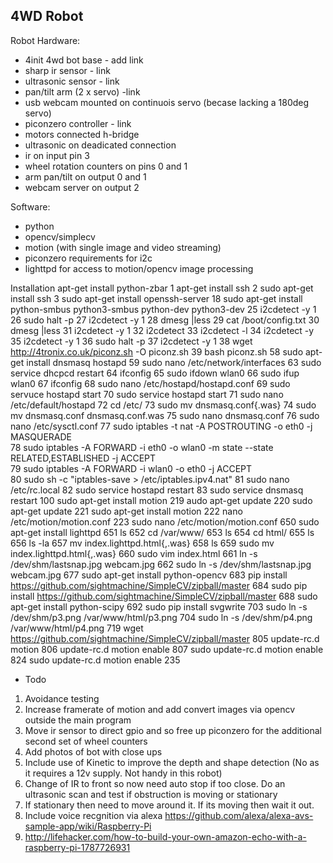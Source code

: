4WD Robot
---------


Robot Hardware:

*  4init 4wd bot base - add link
*  sharp ir sensor - link 
*  ultrasonic sensor - link
*  pan/tilt arm (2 x servo) -link 
*  usb webcam mounted on continuois servo (becase lacking a 180deg servo)
*  piconzero controller - link
*    motors connected h-bridge
*    ultrasonic on deadicated connection
*    ir on input pin 3
*    wheel rotation counters on pins 0 and 1
*    arm pan/tilt on output 0 and 1
*    webcam server on output 2

Software:
*  python
*  opencv/simplecv
*  motion (with single image and video streaming)
*  piconzero requirements for i2c
*  lighttpd for access to motion/opencv image processing

Installation
apt-get install python-zbar
    1  apt-get install ssh
    2  sudo apt-get install ssh
    3  sudo apt-get install openssh-server
   18  sudo apt-get install python-smbus python3-smbus python-dev python3-dev
   25  i2cdetect -y 1
   26  sudo halt -p
   27  i2cdetect -y 1
   28  dmesg |less
   29  cat /boot/config.txt 
   30  dmesg |less
   31  i2cdetect -y 1
   32  i2cdetect 
   33  i2cdetect -l
   34  i2cdetect -y 
   35  i2cdetect -y 1
   36  sudo halt -p
   37  i2cdetect -y 1
   38  wget http://4tronix.co.uk/piconz.sh -O piconz.sh
   39  bash piconz.sh 
   58  sudo apt-get install dnsmasq hostapd 
   59  sudo nano /etc/network/interfaces
   63  sudo service dhcpcd  restart
   64  ifconfig
   65  sudo ifdown wlan0
   66  sudo ifup wlan0
   67  ifconfig
   68  sudo nano /etc/hostapd/hostapd.conf
   69  sudo servuce hostapd start
   70  sudo service hostapd start
   71  sudo nano /etc/default/hostapd 
   72  cd /etc/
   73  sudo mv dnsmasq.conf{.was}
   74  sudo mv dnsmasq.conf dnsmasq.conf.was
   75  sudo nano dnsmasq.conf 
   76  sudo nano /etc/sysctl.conf 
   77  sudo iptables -t nat -A POSTROUTING -o eth0 -j MASQUERADE  
   78  sudo iptables -A FORWARD -i eth0 -o wlan0 -m state --state RELATED,ESTABLISHED -j ACCEPT  
   79  sudo iptables -A FORWARD -i wlan0 -o eth0 -j ACCEPT  
   80  sudo sh -c "iptables-save > /etc/iptables.ipv4.nat"
   81  sudo nano /etc/rc.local 
   82  sudo service hostapd restart
   83  sudo service dnsmasq restart
  100  sudo apt-get install motion
  219  audo apt-get update
  220  sudo apt-get update
  221  sudo apt-get install motion
  222  nano /etc/motion/motion.conf 
  223  sudo nano /etc/motion/motion.conf 
  650  sudo apt-get install lighttpd
  651  ls
  652  cd /var/www/
  653  ls
  654  cd html/
  655  ls
  656  ls -la
  657  mv index.lighttpd.html{,.was}
  658  ls
  659  sudo mv index.lighttpd.html{,.was}
  660  sudo vim index.html
  661  ln -s /dev/shm/lastsnap.jpg webcam.jpg
  662  sudo ln -s /dev/shm/lastsnap.jpg webcam.jpg
  677  sudo apt-get install python-opencv
  683  pip install https://github.com/sightmachine/SimpleCV/zipball/master
  684  sudo pip install https://github.com/sightmachine/SimpleCV/zipball/master
  688  sudo apt-get install python-scipy
  692  sudo pip install svgwrite
  703  sudo ln -s /dev/shm/p3.png /var/www/html/p3.png
  704  sudo ln -s /dev/shm/p4.png /var/www/html/p4.png
  719  wget https://github.com/sightmachine/SimpleCV/zipball/master
  805  update-rc.d motion
  806  update-rc.d motion enable
  807  sudo update-rc.d motion enable
  824  sudo update-rc.d motion enable 235


* Todo

1. Avoidance testing
2. Increase framerate of motion and add convert images via opencv outside the main program
3. Move ir sensor to direct gpio and so free up piconzero for the additional second set of wheel counters
4. Add photos of bot with close ups
5. Include use of Kinetic to improve the depth and shape detection
	(No as it requires a 12v supply. Not handy in this robot)
6. Change of IR to front so now need auto stop if too close. Do an ultrasonic scan and test if obstruction is moving or stationary
7. If stationary then need to move around it. If its moving then wait it out.
8. Include voice recgnition via alexa https://github.com/alexa/alexa-avs-sample-app/wiki/Raspberry-Pi
9. http://lifehacker.com/how-to-build-your-own-amazon-echo-with-a-raspberry-pi-1787726931





